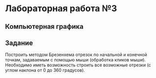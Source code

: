 # Лабораторная работа №3
## Компьютерная графика

## Задание
Построить методом Брезенхема отрезок по начальной и конечной точкам, задаваемым с помощью мыши (обработка кликов мыши).
Необходимо иметь возможность строить все возможные отрезки (с углом наклона от 0 до 360 градусов).

